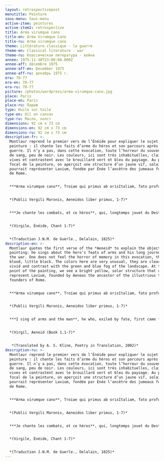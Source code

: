 ```yaml
---
layout: retrospectivepost
menutitle: Peinture
sous-menu: Sous-menu
active-item: peintures
active-item2: retrospective
title: Arma virumque cano
title-en: Arma Virumque Cano
title-ru: Arma virumque cano
theme: Littérature classique - la guerre
theme-en: Classical literature - war
theme-ru: Классическая литература - война
annee: 1975-11-30T23:00:00.000Z
annee-aff: décembre 1975
annee-aff-en: December 1975
annee-aff-ru: декабрь 1975 г.
era: 70-77
era-en: 70-77
era-ru: 70-77
picture: /photos/wordpress/arma-virumque-cano.jpg
place: Paris
place-en: Paris
place-ru: Париж
type: Huile sur toile
type-en: Oil on canvas
type-ru: Масло, холст
dimensions: 92 cm x 73 cm
dimensions-en: 92 cm x 73 cm
dimensions-ru: 92 см x 73 см
description-fr: >-
  Montlaur reprend le premier vers de l’Énéide pour expliquer le sujet de sa
  peinture : il chante les faits d’arme du héros et son parcours après la
  guerre. Il n’y a pas, dans cette évocation, toute l’horreur du souvenir, pas
  de sang, peu de noir. Les couleurs, ici sont très inhabituelles, claires et
  vives et contrastent avec le brouillard vert et bleu du paysage. Au point
  focal de la peinture, on aperçoit une structure d’un jaune vif, solaire qui
  pourrait représenter Lavium, fondée par Énée l’ancêtre des jumeaux fondateurs
  de Rome.


  ***Arma virumque cano**, Troiae qui primus ab orisItaliam, fato profugus, Laviniaque venitlitora, multum ille et terris iactatus et altovi superum saevae memorem Iunonis ob iram;multa quoque et bello passus, dum conderet urbem,inferretque deos Latio, genus unde Latinum,Albanique patres, atque altae moenia Romae.*


  *(Publii Vergili Maronis, Aeneidos liber primus, 1-7)*


  ***Je chante les combats, et ce héros**, qui, longtemps jouet du Destin, aborda le premier des champs de Troie aux plaines d’Italus, aux rivages de Lavinie. Objet de la rigueur du Ciel et du long courroux de l’altière Junon, mille dangers l’assaillirent sur la terre et sur l’onde ; mille hasards éprouvèrent sa valeur, avant qu’il pût fonder son nouvel empire, et reposer enfin ses dieux au sein du Latium : du Latium, noble berceau des Latins, des monarques d’Albe, et de la superbe Rome.*


  *(Virgile, Énéide, Chant 1-7)*


  *(Traduction J.N.M. de Guerle., Delalain, 1825)*
description-en: >-
  Montlaur quotes the first verse of the *Aeneid* to explain the object of his
  painting: he sings about the hero’s feats of arms and his long journey after
  the war. One does not feel the horror of memory in this evocation, there is no
  blood, little black. The colors here are very unusual, they are clear and
  vivid and contrast with the green and blue fog of the landscape. At the focal
  point of the painting, we see a bright yellow, solar structure that could
  represent Lavium, founded by Aeneas the ancestor of the illustrious twins,
  founders of Rome.


  ***Arma virumque cano**, Troiae qui primus ab orisItaliam, fato profugus, Laviniaque venitlitora, multum ille et terris iactatus et altovi superum saevae memorem Iunonis ob iram;multa quoque et bello passus, dum conderet urbem,inferretque deos Latio, genus unde Latinum,Albanique patres, atque altae moenia Romae.*


  *(Publii Vergili Maronis, Aeneidos liber primus, 1-7)*


  ***I sing of arms and the man**, he who, exiled by fate, first came from the coast of Troy to Italy, and to Lavinian shores – hurled about endlessly by land and sea, by the will of the gods, by cruel Juno’s remorseless anger, long suffering also in war, until he founded a city and brought his gods to Latium: from that the Latin people came, the lords of Alba Longa, the walls of noble Rome.*


  *(Virgil, Aeneid (Book 1.1-7)*


   *(Translated by A. S. Kline, Poetry in Translation, 2002)*
description-ru: >-
  Montlaur reprend le premier vers de l’Énéide pour expliquer le sujet de sa
  peinture : il chante les faits d’arme du héros et son parcours après la
  guerre. Il n’y a pas, dans cette évocation, toute l’horreur du souvenir, pas
  de sang, peu de noir. Les couleurs, ici sont très inhabituelles, claires et
  vives et contrastent avec le brouillard vert et bleu du paysage. Au point
  focal de la peinture, on aperçoit une structure d’un jaune vif, solaire qui
  pourrait représenter Lavium, fondée par Énée l’ancêtre des jumeaux fondateurs
  de Rome.


  ***Arma virumque cano**, Troiae qui primus ab orisItaliam, fato profugus, Laviniaque venitlitora, multum ille et terris iactatus et altovi superum saevae memorem Iunonis ob iram;multa quoque et bello passus, dum conderet urbem,inferretque deos Latio, genus unde Latinum,Albanique patres, atque altae moenia Romae.*


  *(Publii Vergili Maronis, Aeneidos liber primus, 1-7)*


  ***Je chante les combats, et ce héros**, qui, longtemps jouet du Destin, aborda le premier des champs de Troie aux plaines d’Italus, aux rivages de Lavinie. Objet de la rigueur du Ciel et du long courroux de l’altière Junon, mille dangers l’assaillirent sur la terre et sur l’onde ; mille hasards éprouvèrent sa valeur, avant qu’il pût fonder son nouvel empire, et reposer enfin ses dieux au sein du Latium : du Latium, noble berceau des Latins, des monarques d’Albe, et de la superbe Rome.*


  *(Virgile, Énéide, Chant 1-7)*


  *(Traduction J.N.M. de Guerle., Delalain, 1825)*
---
```

